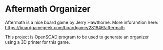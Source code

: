 # Aftermath Organizer

Aftermath is a nice board game by Jerry Hawthorne. More inforamtion here: https://boardgamegeek.com/boardgame/281946/aftermath

This project is OpenSCAD program to be used to generate an organizer using a 3D printer for this game. 
